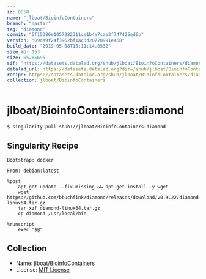 ```yaml
---
id: 8858
name: "jlboat/BioinfoContainers"
branch: "master"
tag: "diamond"
commit: "5f15386e1057282311ce1b4a7cae3f747425ed6b"
version: "69da9f24f3962bf1ac3d20770991e468"
build_date: "2019-05-08T15:11:14.053Z"
size_mb: 153
size: 65265695
sif: "https://datasets.datalad.org/shub/jlboat/BioinfoContainers/diamond/2019-05-08-5f15386e-69da9f24/69da9f24f3962bf1ac3d20770991e468.simg"
datalad_url: https://datasets.datalad.org?dir=/shub/jlboat/BioinfoContainers/diamond/2019-05-08-5f15386e-69da9f24/
recipe: https://datasets.datalad.org/shub/jlboat/BioinfoContainers/diamond/2019-05-08-5f15386e-69da9f24/Singularity
collection: jlboat/BioinfoContainers
---
```


# jlboat/BioinfoContainers:diamond

```bash
$ singularity pull shub://jlboat/BioinfoContainers:diamond
```

## Singularity Recipe

```singularity
Bootstrap: docker

From: debian:latest

%post
    apt-get update --fix-missing && apt-get install -y wget
    wget https://github.com/bbuchfink/diamond/releases/download/v0.9.22/diamond-linux64.tar.gz
    tar xzf diamond-linux64.tar.gz
    cp diamond /usr/local/bin

%runscript
    exec "$@"
```

## Collection

 - Name: [jlboat/BioinfoContainers](https://github.com/jlboat/BioinfoContainers)
 - License: [MIT License](https://api.github.com/licenses/mit)

